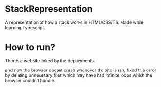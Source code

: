# StackRepresentation
A representation of how a stack works in HTML/CSS/TS. Made while learning Typescript.

# How to run?
Theres a website linked by the deployments.

and now the browser doesnt crash whenever the site is ran, fixed this error by deleting unnecesary files which may have had infinite loops which the browser couldn't handle.
